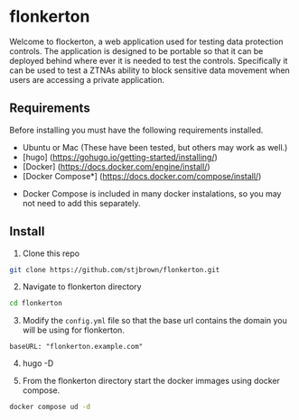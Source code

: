 # flonkerton
Welcome to flockerton, a web application used for testing data protection controls. The application is designed to be portable so that it can be deployed behind where ever it is needed to test the controls. Specifically it can be used to test a ZTNAs ability to block sensitive data movement when users are accessing a private application.


## Requirements
Before installing you must have the following requirements installed.  

- Ubuntu or Mac (These have been tested, but others may work as well.)
- [hugo] (https://gohugo.io/getting-started/installing/)
- [Docker] (https://docs.docker.com/engine/install/)
- [Docker Compose*] (https://docs.docker.com/compose/install/)
* Docker Compose is included in many docker instalations, so you may not need to add this separately.


## Install
1. Clone this repo
```sh
git clone https://github.com/stjbrown/flonkerton.git
```
2. Navigate to flonkerton directory
```sh
cd flonkerton
```
3. Modify the `config.yml` file so that the base url contains the domain you will be using for flonkerton.

`baseURL: "flonkerton.example.com"`

4. hugo -D

5. From the flonkerton directory start the docker immages using docker compose.
```sh
docker compose ud -d
```
